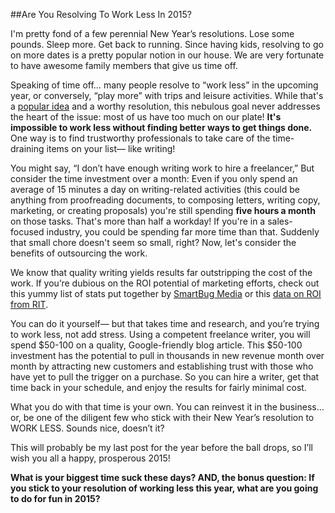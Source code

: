 ##Are You Resolving To Work Less In 2015?
<br>


I'm pretty fond of a few perennial New Year’s resolutions. Lose some pounds. Sleep more. Get back to running. Since having kids, resolving to go on more dates is a pretty popular notion in our house. We are very fortunate to have awesome family members that give us time off.

Speaking of time off… many people resolve to “work less” in the upcoming year, or conversely, “play more” with trips and leisure activities. While that's a [popular idea](http://www.usa.gov/Citizen/Topics/New-Years-Resolutions.shtml) and a worthy resolution, this nebulous goal never addresses the heart of the issue: most of us have too much on our plate! **It's impossible to work less without finding better ways to get things done.** One way is to find trustworthy professionals to take care of the time-draining items on your list— like writing! 

You might say, “I don’t have enough writing work to hire a freelancer,” But consider the time investment over a month: Even if you only spend an average of 15 minutes a day on writing-related activities (this could be anything from proofreading documents, to composing letters, writing copy, marketing, or creating proposals) you're still spending **five hours a month** on those tasks. That's more than half a workday! If you're in a sales-focused industry, you could be spending far more time than that. Suddenly that small chore doesn't seem so small, right? Now, let's consider the benefits of outsourcing the work.

We know that quality writing yields results far outstripping the cost of the work. If you’re dubious on the ROI potential of marketing efforts, check out this yummy list of stats put together by [SmartBug Media](http://www.smartbugmedia.com/blog/26-stats-that-prove-content-marketing-increases-lead-generation-sales-and-roi) or this [data on ROI from RIT](http://printinthemix.com/Fastfacts/Show/414). 

You can do it yourself— but that takes time and research, and you’re trying to work less, not add stress. Using a competent freelance writer, you will spend $50-100 on a quality, Google-friendly blog article. This $50-100 investment has the potential to pull in thousands in new revenue month over month by attracting new customers and establishing trust with those who have yet to pull the trigger on a purchase. So you can hire a writer, get that time back in your schedule, and enjoy the results for fairly minimal cost. 

What you do with that time is your own. You can reinvest it in the business… or, be one of the diligent few who stick with their New Year’s resolution to WORK LESS. Sounds nice, doesn’t it?

This will probably be my last post for the year before the ball drops, so I’ll wish you all a happy, prosperous 2015! 

**What is your biggest time suck these days? AND, the bonus question: If you stick to your resolution of working less this year, what are you going to do for fun in 2015?**

